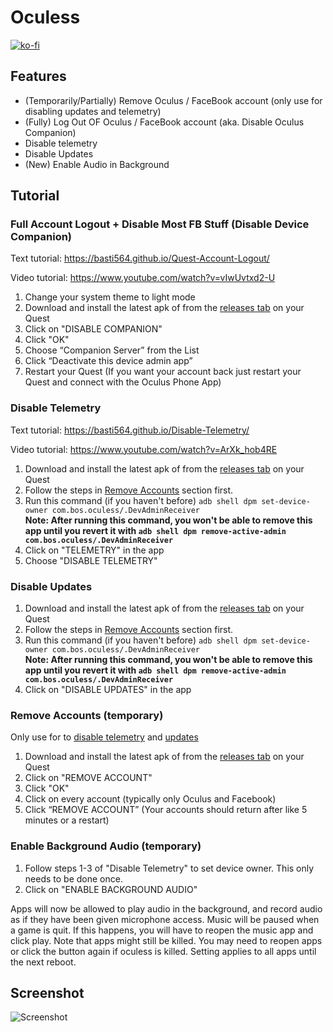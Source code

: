 # Oculess
[![ko-fi](https://ko-fi.com/img/githubbutton_sm.svg)](https://ko-fi.com/R6R1657BK)
## Features
- (Temporarily/Partially) Remove Oculus / FaceBook account (only use for disabling updates and telemetry)
- (Fully) Log Out OF Oculus / FaceBook account (aka. Disable Oculus Companion)
- Disable telemetry
- Disable Updates
- (New) Enable Audio in Background

## Tutorial

### Full Account Logout + Disable Most FB Stuff (Disable Device Companion)
Text tutorial: https://basti564.github.io/Quest-Account-Logout/

Video tutorial: https://www.youtube.com/watch?v=vIwUvtxd2-U
1. Change your system theme to light mode
2. Download and install the latest apk of from the [releases tab](https://github.com/basti564/Oculess/releases/) on your Quest
3. Click on "DISABLE COMPANION"
4. Click "OK"
5. Choose “Companion Server” from the List
6. Click “Deactivate this device admin app”
7. Restart your Quest
(If you want your account back just restart your Quest and connect with the Oculus Phone App)

### Disable Telemetry
Text tutorial: https://basti564.github.io/Disable-Telemetry/

Video tutorial: https://www.youtube.com/watch?v=ArXk_hob4RE
1. Download and install the latest apk of from the [releases tab](https://github.com/basti564/Oculess/releases/) on your Quest
2. Follow the steps in [Remove Accounts](https://github.com/basti564/Oculess#remove-accounts-temporary) section first.
3. Run this command (if you haven't before) ```adb shell dpm set-device-owner com.bos.oculess/.DevAdminReceiver```\
**Note: After running this command, you won't be able to remove this app until you revert it with ```adb shell dpm remove-active-admin com.bos.oculess/.DevAdminReceiver```**
4. Click on "TELEMETRY" in the app
5. Choose "DISABLE TELEMETRY"

### Disable Updates
1. Download and install the latest apk of from the [releases tab](https://github.com/basti564/Oculess/releases/) on your Quest
2. Follow the steps in [Remove Accounts](https://github.com/basti564/Oculess#remove-accounts-temporary) section first.
3. Run this command (if you haven't before) ```adb shell dpm set-device-owner com.bos.oculess/.DevAdminReceiver```\
**Note: After running this command, you won't be able to remove this app until you revert it with ```adb shell dpm remove-active-admin com.bos.oculess/.DevAdminReceiver```**
4. Click on "DISABLE UPDATES" in the app

### Remove Accounts (temporary)
Only use for to [disable telemetry](https://github.com/basti564/Oculess#disable-telemetry) and [updates](https://github.com/basti564/Oculess#disable-updates)
1. Download and install the latest apk of from the [releases tab](https://github.com/basti564/Oculess/releases/) on your Quest
2. Click on "REMOVE ACCOUNT"
3. Click "OK"
4. Click on every account (typically only Oculus and Facebook)
5. Click “REMOVE ACCOUNT”
(Your accounts should return after like 5 minutes or a restart)

### Enable Background Audio (temporary)
1. Follow steps 1-3 of "Disable Telemetry" to set device owner. This only needs to be done once.
2. Click on "ENABLE BACKGROUND AUDIO"

Apps will now be allowed to play audio in the background, and record audio as if they have been given microphone access.
Music will be paused when a game is quit. If this happens, you will have to reopen the music app and click play.
Note that apps might still be killed. You may need to reopen apps or click the button again if oculess is killed.
Setting applies to all apps until the next reboot.

## Screenshot
![Screenshot](https://user-images.githubusercontent.com/12588584/152667664-40db8b5b-1e93-4518-836f-e1de3782a07a.jpg)
